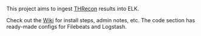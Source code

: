 This project aims to ingest [THRecon](https://github.com/TonyPhipps/THRecon) results into ELK.

Check out the [Wiki](https://github.com/TonyPhipps/THRecon-Elasticstack/wiki) for install steps, admin notes, etc. The code section has ready-made configs for Filebeats and Logstash.

